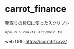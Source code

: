 # carrot_finance
鞘取りの検知に使ったスクリプト

```sh
npm run run-ts src/main.ts
```

web URL: https://carrot-fi.xyz/
